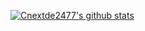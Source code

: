 [![Cnextde2477's github stats](https://github-readme-stats.vercel.app/api?username=Cl0udG0d)](https://github.com/anuraghazra/github-readme-stats)
